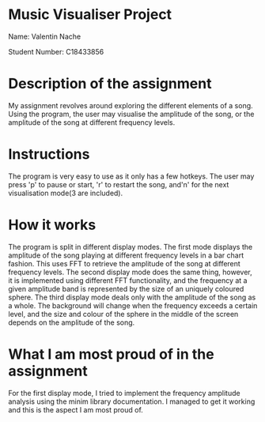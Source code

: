 # Music Visualiser Project

Name: Valentin Nache

Student Number: C18433856


# Description of the assignment

My assignment revolves around exploring the different elements of a song. Using the program, the user may visualise the amplitude of the song,
or the amplitude of the song at different frequency levels.

# Instructions

The program is very easy to use as it only has a few hotkeys. The user may press 'p' to pause or start, 'r' to restart the song, and'n' for the next visualisation 
mode(3 are included).

# How it works

The program is split in different display modes. The first mode displays the amplitude of the song playing at different frequency levels in a bar chart
fashion. This uses FFT to retrieve the amplitude of the song at different frequency levels. The second display mode does the same thing, however,
it is implemented using different FFT functionality, and the frequency at a given amplitude band is represented by the size of an uniquely coloured sphere.
The third display mode deals only with the amplitude of the song as a whole. The background will change when the frequency exceeds a certain level, and the
size and colour of the sphere in the middle of the screen depends on the amplitude of the song.

# What I am most proud of in the assignment

For the first display mode, I tried to implement the frequency amplitude analysis using the minim library documentation. I managed to get it working and this
is the aspect I am most proud of.


